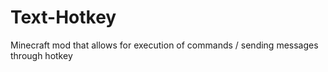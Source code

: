# Text-Hotkey
Minecraft mod that allows for execution of commands / sending messages through hotkey 
